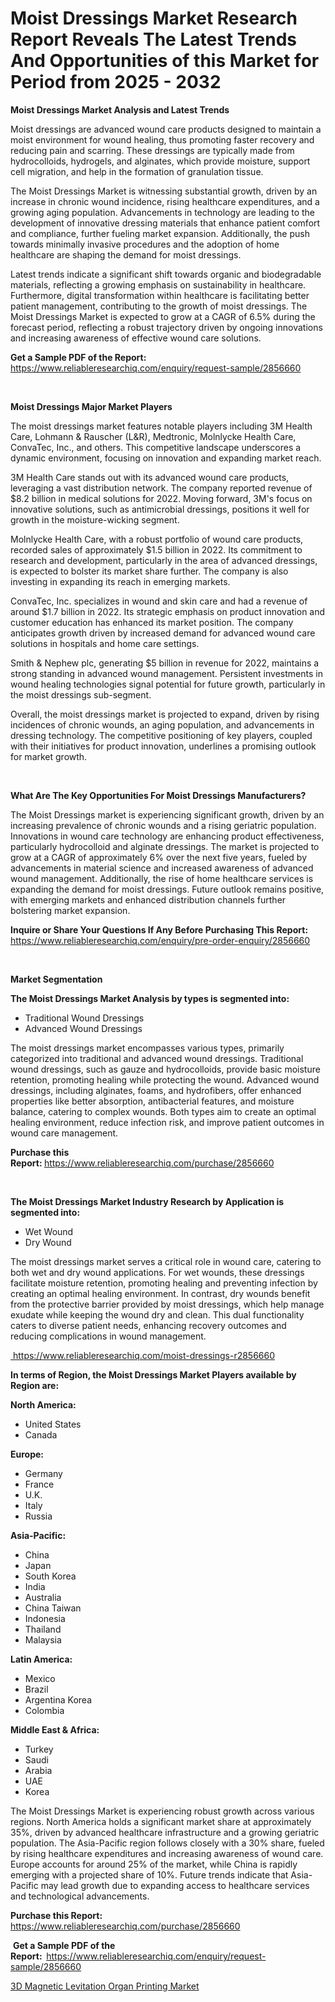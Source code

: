 <p><h1>Moist Dressings Market Research Report Reveals The Latest Trends And Opportunities of this Market for Period from 2025 - 2032</h1></p><p><strong>Moist Dressings Market Analysis and Latest Trends</strong></p>
<p><p>Moist dressings are advanced wound care products designed to maintain a moist environment for wound healing, thus promoting faster recovery and reducing pain and scarring. These dressings are typically made from hydrocolloids, hydrogels, and alginates, which provide moisture, support cell migration, and help in the formation of granulation tissue. </p><p>The Moist Dressings Market is witnessing substantial growth, driven by an increase in chronic wound incidence, rising healthcare expenditures, and a growing aging population. Advancements in technology are leading to the development of innovative dressing materials that enhance patient comfort and compliance, further fueling market expansion. Additionally, the push towards minimally invasive procedures and the adoption of home healthcare are shaping the demand for moist dressings.</p><p>Latest trends indicate a significant shift towards organic and biodegradable materials, reflecting a growing emphasis on sustainability in healthcare. Furthermore, digital transformation within healthcare is facilitating better patient management, contributing to the growth of moist dressings. The Moist Dressings Market is expected to grow at a CAGR of 6.5% during the forecast period, reflecting a robust trajectory driven by ongoing innovations and increasing awareness of effective wound care solutions.</p></p>
<p><strong>Get a Sample PDF of the Report:&nbsp;</strong> <a href="https://www.reliableresearchiq.com/enquiry/request-sample/2856660?utm_campaign=3296&utm_medium=2&utm_source=Github&utm_content=ia&utm_term=12032025&utm_id=moist-dressings">https://www.reliableresearchiq.com/enquiry/request-sample/2856660</a></p>
<p>&nbsp;</p>
<p><strong>Moist Dressings Major Market Players</strong></p>
<p><p>The moist dressings market features notable players including 3M Health Care, Lohmann & Rauscher (L&R), Medtronic, Molnlycke Health Care, ConvaTec, Inc., and others. This competitive landscape underscores a dynamic environment, focusing on innovation and expanding market reach.</p><p>3M Health Care stands out with its advanced wound care products, leveraging a vast distribution network. The company reported revenue of $8.2 billion in medical solutions for 2022. Moving forward, 3M's focus on innovative solutions, such as antimicrobial dressings, positions it well for growth in the moisture-wicking segment.</p><p>Molnlycke Health Care, with a robust portfolio of wound care products, recorded sales of approximately $1.5 billion in 2022. Its commitment to research and development, particularly in the area of advanced dressings, is expected to bolster its market share further. The company is also investing in expanding its reach in emerging markets.</p><p>ConvaTec, Inc. specializes in wound and skin care and had a revenue of around $1.7 billion in 2022. Its strategic emphasis on product innovation and customer education has enhanced its market position. The company anticipates growth driven by increased demand for advanced wound care solutions in hospitals and home care settings.</p><p>Smith & Nephew plc, generating $5 billion in revenue for 2022, maintains a strong standing in advanced wound management. Persistent investments in wound healing technologies signal potential for future growth, particularly in the moist dressings sub-segment.</p><p>Overall, the moist dressings market is projected to expand, driven by rising incidences of chronic wounds, an aging population, and advancements in dressing technology. The competitive positioning of key players, coupled with their initiatives for product innovation, underlines a promising outlook for market growth.</p></p>
<p>&nbsp;</p>
<p><strong>What Are The Key Opportunities For Moist Dressings Manufacturers?</strong></p>
<p><p>The Moist Dressings market is experiencing significant growth, driven by an increasing prevalence of chronic wounds and a rising geriatric population. Innovations in wound care technology are enhancing product effectiveness, particularly hydrocolloid and alginate dressings. The market is projected to grow at a CAGR of approximately 6% over the next five years, fueled by advancements in material science and increased awareness of advanced wound management. Additionally, the rise of home healthcare services is expanding the demand for moist dressings. Future outlook remains positive, with emerging markets and enhanced distribution channels further bolstering market expansion.</p></p>
<p><strong>Inquire or Share Your Questions If Any Before Purchasing This Report:</strong> <a href="https://www.reliableresearchiq.com/enquiry/pre-order-enquiry/2856660?utm_campaign=3296&utm_medium=2&utm_source=Github&utm_content=ia&utm_term=12032025&utm_id=moist-dressings">https://www.reliableresearchiq.com/enquiry/pre-order-enquiry/2856660</a></p>
<p>&nbsp;</p>
<p><strong>Market Segmentation</strong></p>
<p><strong>The Moist Dressings Market Analysis by types is segmented into:</strong></p>
<p><ul><li>Traditional Wound Dressings</li><li>Advanced Wound Dressings</li></ul></p>
<p><p>The moist dressings market encompasses various types, primarily categorized into traditional and advanced wound dressings. Traditional wound dressings, such as gauze and hydrocolloids, provide basic moisture retention, promoting healing while protecting the wound. Advanced wound dressings, including alginates, foams, and hydrofibers, offer enhanced properties like better absorption, antibacterial features, and moisture balance, catering to complex wounds. Both types aim to create an optimal healing environment, reduce infection risk, and improve patient outcomes in wound care management.</p></p>
<p><strong>Purchase this Report:&nbsp;</strong><a href="https://www.reliableresearchiq.com/purchase/2856660?utm_campaign=3296&utm_medium=2&utm_source=Github&utm_content=ia&utm_term=12032025&utm_id=moist-dressings">https://www.reliableresearchiq.com/purchase/2856660</a></p>
<p>&nbsp;</p>
<p><strong>The Moist Dressings Market Industry Research by Application is segmented into:</strong></p>
<p><ul><li>Wet Wound</li><li>Dry Wound</li></ul></p>
<p><p>The moist dressings market serves a critical role in wound care, catering to both wet and dry wound applications. For wet wounds, these dressings facilitate moisture retention, promoting healing and preventing infection by creating an optimal healing environment. In contrast, dry wounds benefit from the protective barrier provided by moist dressings, which help manage exudate while keeping the wound dry and clean. This dual functionality caters to diverse patient needs, enhancing recovery outcomes and reducing complications in wound management.</p></p>
<p><a href="https://www.reliableresearchiq.com/moist-dressings-r2856660?utm_campaign=3296&utm_medium=2&utm_source=Github&utm_content=ia&utm_term=12032025&utm_id=moist-dressings">&nbsp;https://www.reliableresearchiq.com/moist-dressings-r2856660</a></p>
<p><strong>In terms of Region, the Moist Dressings Market Players available by Region are:</strong></p>
<p>
    <p> <strong> North America: </strong>
        <ul>
            <li>United States</li>
            <li>Canada</li>
        </ul>
        </p> 
    <p> <strong> Europe: </strong>
        <ul>
            <li>Germany</li>
            <li>France</li>
            <li>U.K.</li>
            <li>Italy</li>
            <li>Russia</li>
        </ul>
        </p> 
    <p> <strong> Asia-Pacific: </strong>
        <ul>
            <li>China</li>
            <li>Japan</li>
            <li>South Korea</li>
            <li>India</li>
            <li>Australia</li>
            <li>China Taiwan</li>
            <li>Indonesia</li>
            <li>Thailand</li>
            <li>Malaysia</li>
        </ul>
        </p> 
    <p> <strong> Latin America: </strong>
        <ul>
            <li>Mexico</li>
            <li>Brazil</li>
            <li>Argentina Korea</li>
            <li>Colombia</li>
        </ul>
        </p> 
    <p> <strong> Middle East & Africa: </strong>
        <ul>
            <li>Turkey</li>
            <li>Saudi</li>
            <li>Arabia</li>
            <li>UAE</li>
            <li>Korea</li>
        </ul>
    </p>
    </p>
<p><p>The Moist Dressings Market is experiencing robust growth across various regions. North America holds a significant market share at approximately 35%, driven by advanced healthcare infrastructure and a growing geriatric population. The Asia-Pacific region follows closely with a 30% share, fueled by rising healthcare expenditures and increasing awareness of wound care. Europe accounts for around 25% of the market, while China is rapidly emerging with a projected share of 10%. Future trends indicate that Asia-Pacific may lead growth due to expanding access to healthcare services and technological advancements.</p></p>
<p><strong>Purchase this Report: </strong><a href="https://www.reliableresearchiq.com/purchase/2856660?utm_campaign=3296&utm_medium=2&utm_source=Github&utm_content=ia&utm_term=12032025&utm_id=moist-dressings">https://www.reliableresearchiq.com/purchase/2856660</a></p>
<p>&nbsp;<strong>Get a Sample PDF of the Report:&nbsp;&nbsp;</strong><a href="https://www.reliableresearchiq.com/enquiry/request-sample/2856660?utm_campaign=3296&utm_medium=2&utm_source=Github&utm_content=ia&utm_term=12032025&utm_id=moist-dressings">https://www.reliableresearchiq.com/enquiry/request-sample/2856660</a></p>
<p><strong></strong></p>
<p><p><a href="https://github.com/joubehobock75/Market-Research-Report-List-1/blob/main/3d-magnetic-levitation-organ-printing-market.md?utm_campaign=3296&utm_medium=2&utm_source=Github&utm_content=ia&utm_term=12032025&utm_id=moist-dressings">3D Magnetic Levitation Organ Printing Market</a></p></p>